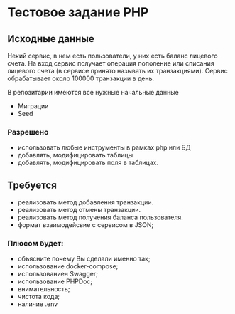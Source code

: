 # Тестовое задание PHP

## Исходные данные

Некий сервис, в нем есть пользователи, у них есть баланс лицевого счета.
На вход сервис получает операция пополение или списания лицевого счета
(в сервисе принято называть их транзакциями).
Сервис обрабатывает около 100000 транзакции в день. 

В репозитарии имеются все нужные начальные данные
  - Миграции
  - Seed

### Разрешено
 - использовать любые инструменты в рамках php или БД 
 - добавлять, модифицировать таблицы 
 - добавлять, модифицировать поля в таблицах.

## Требуется
  - реализовать метод добавления транзакции.
  - реализовать метод отмены транзакции.
  - реализовать метод получения баланса пользователя.
  - формат взаимодейсвие с сервисом в JSON; 

### Плюсом будет:
  - объясните почему Вы сделали именно так;
  - использование docker-compose;
  - использованиен Swagger;
  - использование PHPDoc;
  - внимательность;
  - чистота кода;
  - наличие .env


